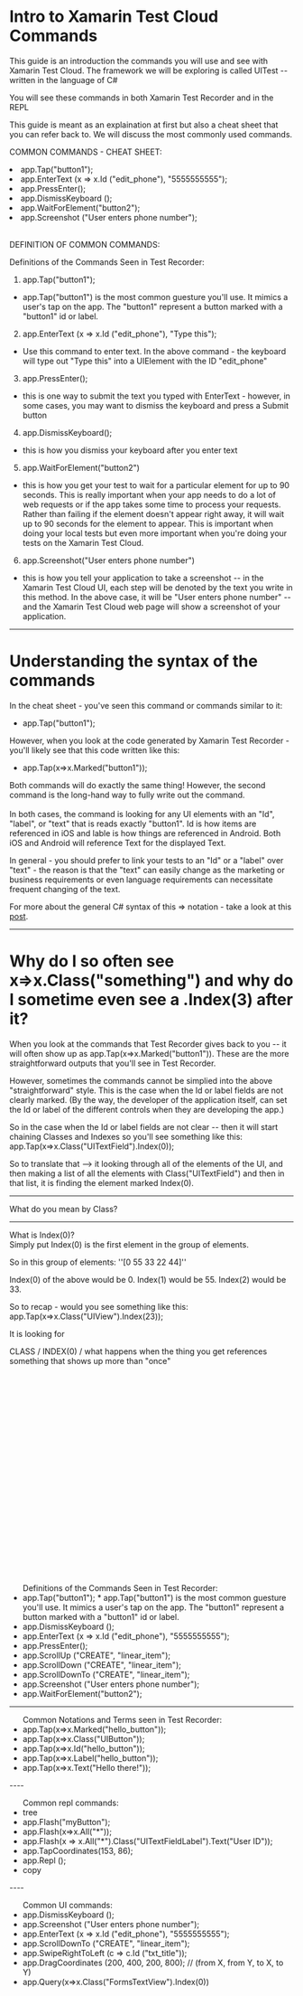 # Intro to Xamarin Test Cloud Commands

This guide is an introduction the commands you will use and see with Xamarin Test Cloud.
The framework we will be exploring is called UITest -- written in the language of C#

You will see these commands in both Xamarin Test Recorder and in the REPL

This guide is meant as an explaination at first but also a cheat sheet that you can refer back to.
We will discuss the most commonly used commands.

COMMON COMMANDS - CHEAT SHEET:
<li>app.Tap("button1"); 
<li>app.EnterText (x => x.Id ("edit_phone"), "5555555555");</li>
<li>app.PressEnter();
<li>app.DismissKeyboard ();</li>
<li>app.WaitForElement("button2");
<li>app.Screenshot ("User enters phone number");</li>
</ul>                                                                    
<br />  
 
DEFINITION OF COMMON COMMANDS:

Definitions of the Commands Seen in Test Recorder:
1. app.Tap("button1"); 
* app.Tap("button1") is the most common guesture you'll use.  It mimics a user's tap on the app.  The "button1" represent a button marked with a "button1" id or label.
2. app.EnterText (x => x.Id ("edit_phone"), "Type this");</li>
* Use this command to enter text.  In the above command - the keyboard will type out "Type this" into a UIElement with the ID "edit_phone"
3. app.PressEnter();
* this is one way to submit the text you typed with EnterText - however, in some cases, you may want to dismiss the keyboard and press a Submit button 
4. app.DismissKeyboard();
* this is how you dismiss your keyboard after you enter text
5. app.WaitForElement("button2")
* this is how you get your test to wait for a particular element for up to 90 seconds.  This is really important when your app needs to do a lot of web requests or if the app takes some time to process your requests.  Rather than failing if the element doesn't appear right away, it will wait up to 90 seconds for the element to appear.  This is important when doing your local tests but even more important when you're doing your tests on the Xamarin Test Cloud.
6. app.Screenshot("User enters phone number")
* this is how you tell your application to take a screenshot -- in the Xamarin Test Cloud UI, each step will be denoted by the text you write in this method.  In the above case, it will be "User enters phone number" -- and the Xamarin Test Cloud web page will show a screenshot of your application.

---------------------------

# Understanding the syntax of the commands

In the cheat sheet - you've seen this command or commands similar to it:
* app.Tap("button1"); 

However, when you look at the code generated by Xamarin Test Recorder - you'll likely see that this code written like this:
* app.Tap(x=>x.Marked("button1"));

Both commands will do exactly the same thing!  However, the second command is the long-hand way to fully write out the command.  
<br/>
In both cases, the command is looking for any UI elements with an "Id", "label", or "text" that is reads exactly "button1".  Id is how items are referenced in iOS and lable is how things are referenced in Android.  Both iOS and Android will reference Text for the displayed Text.

In general - you should prefer to link your tests to an "Id" or a "label" over "text" - the reason is that the "text" can easily change as the marketing or business requirements or even language requirements can necessitate frequent changing of the text.

For more about the general C# syntax of this => notation - take a look at this [post](http://stackoverflow.com/questions/274022/how-do-i-pronounce-as-used-in-lambda-expressions-in-net).

---------------------------
# Why do I so often see x=>x.Class("something") and why do I sometime even see a .Index(3) after it?

When you look at the commands that Test Recorder gives back to you -- it will often show up as app.Tap(x=>x.Marked("button1")).  These are the more straightforward outputs that you'll see in Test Recorder.

However, sometimes the commands cannot be simplied into the above "straightforward" style.  This is the case when the Id or label fields are not clearly marked.  (By the way, the developer of the application itself, can set the Id or label of the different controls when they are developing the app.)

So in the case when the Id or label fields are not clear -- then it will start chaining Classes and Indexes so you'll see something like this:
app.Tap(x=>x.Class("UITextField").Index(0));

So to translate that --> it looking through all of the elements of the UI, and then making a list of all the elements with Class("UITextField") and then in that list, it is finding the element marked Index(0).

---------
What do you mean by Class?



---------
What is Index(0)?  
Simply put Index(0) is the first element in the group of elements.

So in this group of elements:
''[0 55 33 22 44]''

Index(0) of the above would be 0.  Index(1) would be 55.  Index(2) would be 33.

So to recap - would you see something like this:
app.Tap(x=>x.Class("UIView").Index(23));

It is looking for 



CLASS / INDEX(0) / what happens when the thing you get references something that shows up more than "once"


<br /><br /><br /><br /><br /><br /><br /><br /><br /><br /><br /><br /><br /><br /><br /><br /><br /><br /><br /><br /><br />

<ul>Definitions of the Commands Seen in Test Recorder:
<li>app.Tap("button1"); 
* app.Tap("button1") is the most common guesture you'll use.  It mimics a user's tap on the app.  The "button1" represent a button marked with a "button1" id or label.
<li>app.DismissKeyboard ();</li>
<li>app.EnterText (x => x.Id ("edit_phone"), "5555555555");</li>
<li>app.PressEnter();
<li>app.ScrollUp ("CREATE", "linear_item");</li>
<li>app.ScrollDown ("CREATE", "linear_item");</li>
<li>app.ScrollDownTo ("CREATE", "linear_item");</li>
<li>app.Screenshot ("User enters phone number");</li>
<li>app.WaitForElement("button2");
</ul>



----
<ul>Common Notations and Terms seen in Test Recorder:
<li>app.Tap(x=>x.Marked("hello_button"));
<li>app.Tap(x=>x.Class("UIButton"));</li>
<li>app.Tap(x=>x.Id("hello_button"));</li>
<li>app.Tap(x=>x.Label("hello_button"));</li>
<li>app.Tap(x=>x.Text("Hello there!"));</li>
</ul>
----
<ul>Common repl commands:
<li>tree</li>
<li>app.Flash("myButton");</li>
<li>app.Flash(x=>x.All("*"));</li>
<li>app.Flash(x => x.All("*").Class("UITextFieldLabel").Text("User ID"));</li>
<li>app.TapCoordinates(153, 86);</li>
<li>app.Repl ();</li>
<li>copy
</ul>
----
<ul>
Common UI commands:
<li>app.DismissKeyboard ();</li>
<li>app.Screenshot ("User enters phone number");</li>
<li>app.EnterText (x => x.Id ("edit_phone"), "5555555555");</li>
<li>app.ScrollDownTo ("CREATE", "linear_item");</li>
<li>app.SwipeRightToLeft (c => c.Id ("txt_title"));</li>
<li>app.DragCoordinates (200, 400, 200, 800); // (from X, from Y, to X, to Y)</li>
<li>app.Query(x=>x.Class("FormsTextView").Index(0)) </li>
</ul>
<ul>
